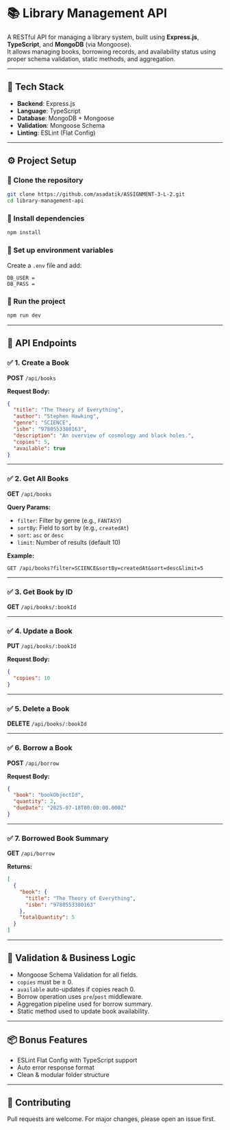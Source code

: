 
# 📚 Library Management API

A RESTful API for managing a library system, built using **Express.js**, **TypeScript**, and **MongoDB** (via Mongoose).  
It allows managing books, borrowing records, and availability status using proper schema validation, static methods, and aggregation.

---

## 🚀 Tech Stack

- **Backend**: Express.js
- **Language**: TypeScript
- **Database**: MongoDB + Mongoose
- **Validation**: Mongoose Schema
- **Linting**: ESLint (Flat Config)

---

## ⚙️ Project Setup

### 🔹 Clone the repository

```bash
git clone https://github.com/asadatik/ASSIGNMENT-3-L-2.git
cd library-management-api
```

### 🔹 Install dependencies

```bash
npm install
```

### 🔹 Set up environment variables

Create a `.env` file and add:

```
DB_USER = 
DB_PASS =
```

### 🔹 Run the project

```bash
npm run dev
```

---

## 📘 API Endpoints

### ✅ 1. Create a Book
**POST** `/api/books`

**Request Body:**
```json
{
  "title": "The Theory of Everything",
  "author": "Stephen Hawking",
  "genre": "SCIENCE",
  "isbn": "9780553380163",
  "description": "An overview of cosmology and black holes.",
  "copies": 5,
  "available": true
}
```

---

### ✅ 2. Get All Books
**GET** `/api/books`

**Query Params:**
- `filter`: Filter by genre (e.g., `FANTASY`)
- `sortBy`: Field to sort by (e.g., `createdAt`)
- `sort`: `asc` or `desc`
- `limit`: Number of results (default 10)

**Example:**
```
GET /api/books?filter=SCIENCE&sortBy=createdAt&sort=desc&limit=5
```

---

### ✅ 3. Get Book by ID
**GET** `/api/books/:bookId`

---

### ✅ 4. Update a Book
**PUT** `/api/books/:bookId`

**Request Body:**
```json
{
  "copies": 10
}
```

---

### ✅ 5. Delete a Book
**DELETE** `/api/books/:bookId`

---

### ✅ 6. Borrow a Book
**POST** `/api/borrow`

**Request Body:**
```json
{
  "book": "bookObjectId",
  "quantity": 2,
  "dueDate": "2025-07-18T00:00:00.000Z"
}
```

---

### ✅ 7. Borrowed Book Summary
**GET** `/api/borrow`

**Returns:**
```json
[
  {
    "book": {
      "title": "The Theory of Everything",
      "isbn": "9780553380163"
    },
    "totalQuantity": 5
  }
]
```

---

## 🔐 Validation & Business Logic

- Mongoose Schema Validation for all fields.
- `copies` must be ≥ 0.
- `available` auto-updates if copies reach 0.
- Borrow operation uses `pre`/`post` middleware.
- Aggregation pipeline used for borrow summary.
- Static method used to update book availability.

---

## 📦 Bonus Features

- ESLint Flat Config with TypeScript support
- Auto error response format
- Clean & modular folder structure

---

## 🤝 Contributing

Pull requests are welcome. For major changes, please open an issue first.

